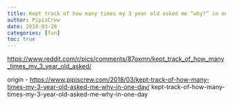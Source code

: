 ```yaml
---
title: Kept track of how many times my 3 year old asked me “why?” in one day
author: PipisCrew
date: 2018-03-28
categories: [fun]
toc: true
---
```


https://www.reddit.com/r/pics/comments/87oxmn/kept_track_of_how_many_times_my_3_year_old_asked/

origin - https://www.pipiscrew.com/2018/03/kept-track-of-how-many-times-my-3-year-old-asked-me-why-in-one-day/ kept-track-of-how-many-times-my-3-year-old-asked-me-why-in-one-day